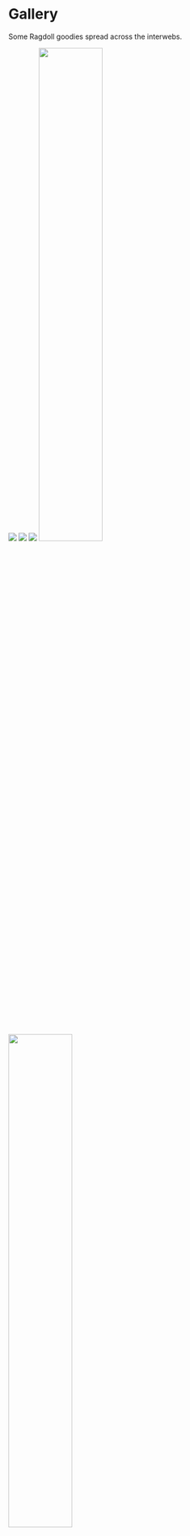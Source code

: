 # Gallery

Some Ragdoll goodies spread across the interwebs.


<img src=https://user-images.githubusercontent.com/2152766/100759028-1274b600-33e8-11eb-9a39-312ffcd6c0ea.gif>
<img src=https://user-images.githubusercontent.com/2152766/100639365-fa8c2c00-332c-11eb-86e7-a10a74e6fe15.gif>
<img src=https://user-images.githubusercontent.com/2152766/100759070-1d2f4b00-33e8-11eb-92dd-236de487aa42.gif>
<img width=50% src=https://user-images.githubusercontent.com/2152766/100759121-2b7d6700-33e8-11eb-9ec0-269c771f2d29.gif><img width=50% src=https://user-images.githubusercontent.com/2152766/100759130-2ddfc100-33e8-11eb-8533-05ab39f0efc0.gif>
<img width=100% src=https://user-images.githubusercontent.com/2152766/100759593-b3fc0780-33e8-11eb-99c3-ab50d9eabe31.gif>
<video autoplay="autoplay" loop="loop" width="100%">
  <source src="/assets/ragdolldriving.mp4" type="video/mp4">
</video>
<img src=https://user-images.githubusercontent.com/47274066/100774425-f712a680-33f9-11eb-98ae-bb0bf24e54d9.gif>
<img src=https://user-images.githubusercontent.com/47274066/100774586-232e2780-33fa-11eb-9dfe-9e91715c45d3.gif>

